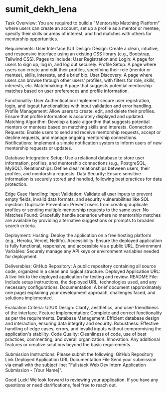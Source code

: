 # sumit_dekh_lena

Task Overview:
You are required to build a "Mentorship Matching Platform" where users can create an account, set up a profile as a mentor or mentee, specify their skills or areas of interest, and find matches with others for mentorship opportunities.

Requirements:
User Interface (UI) Design:
Design: Create a clean, intuitive, and responsive interface using an existing CSS library (e.g., Bootstrap, Tailwind CSS).
Pages to Include:
User Registration and Login: A page for users to sign up, log in, and log out securely.
Profile Setup: A page where users can create and edit their profiles, specifying their role (mentor or mentee), skills, interests, and a brief bio.
User Discovery: A page where users can browse through other users' profiles, with filters for role, skills, interests, etc.
Matchmaking: A page that suggests potential mentorship matches based on user preferences and profile information.

Functionality:
User Authentication: Implement secure user registration, login, and logout functionalities with input validation and error handling.
Profile Management: Allow users to create, edit, and delete their profiles. Ensure that profile information is accurately displayed and updated.
Matching Algorithm: Develop a basic algorithm that suggests potential mentors or mentees based on matching skills and interests.
Connection Requests: Enable users to send and receive mentorship requests, accept or decline requests, and manage ongoing mentorship connections.
Notifications: Implement a simple notification system to inform users of new mentorship requests or updates.

Database Integration:
Setup: Use a relational database to store user information, profiles, and mentorship connections (e.g., PostgreSQL, MySQL).
Relationships: Define clear relationships between users, their profiles, and mentorship requests.
Data Security: Ensure sensitive information is securely stored and handled, following best practices for data protection.

Edge Case Handling:
Input Validation: Validate all user inputs to prevent empty fields, invalid data formats, and security vulnerabilities like SQL injection.
Duplicate Prevention: Prevent users from creating duplicate profiles or sending multiple mentorship requests to the same user.
No Matches Found: Gracefully handle scenarios where no mentorship matches are available by providing alternative suggestions or prompts to broaden search criteria.

Deployment:
Hosting: Deploy the application on a free hosting platform (e.g., Heroku, Vercel, Netlify).
Accessibility: Ensure the deployed application is fully functional, responsive, and accessible via a public URL.
Environment Variables: Securely manage any API keys or environment variables needed for deployment.

Deliverables:
GitHub Repository: A public repository containing all source code, organized in a clean and logical structure.
Deployed Application URL: A live link to the deployed application for testing and review.
README File: Include setup instructions, the deployed URL, technologies used, and any necessary configurations.
Documentation: A brief document (approximately one page) explaining your development approach, challenges faced, and solutions implemented.

Evaluation Criteria:
UI/UX Design: Clarity, aesthetics, and user-friendliness of the interface.
Feature Implementation: Complete and correct functionality as per the requirements.
Database Management: Efficient database design and interaction, ensuring data integrity and security.
Robustness: Effective handling of edge cases, errors, and invalid inputs without compromising the application's stability.
Code Quality: Cleanliness of code, use of best practices, commenting, and overall organization.
Innovation: Any additional features or creative solutions beyond the basic requirements.

Submission Instructions:
Please submit the following:
GitHub Repository Link
Deployed Application URL
Documentation File
Send your submission via email with the subject line: "Fullstack Web Dev Intern Application Submission - [Your Name]".

Good Luck!
We look forward to reviewing your application. If you have any questions or need clarifications, feel free to reach out.

